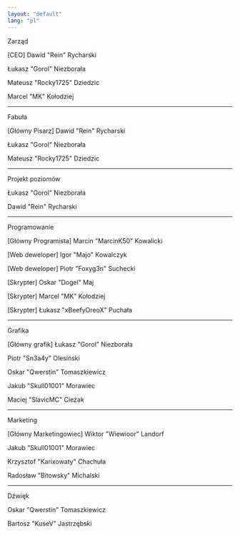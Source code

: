 ```yaml
---
layout: "default"
lang: "pl"
---
```

<p id="h">Zarząd</p>
<p id="m">[CEO] Dawid "Rein" Rycharski</p>
<p id="m">Łukasz "Gorol" Niezborała</p>
<p id="m">Mateusz "Rocky1725" Dziedzic</p>
<p id="m">Marcel "MK" Kołodziej</p>

---

<p id="h">Fabuła</p>
<p id="m">[Główny Pisarz] Dawid "Rein" Rycharski</p>
<p id="m">Łukasz "Gorol" Niezborała</p>
<p id="m">Mateusz "Rocky1725" Dziedzic</p>

---

<p id="h">Projekt poziomów</p>
<p id="m">Łukasz "Gorol" Niezborała</p>
<p id="m">Dawid "Rein" Rycharski</p>

---

<p id="h">Programowanie</p>
<p id="m">[Główny Programista] Marcin "MarcinK50" Kowalicki</p>
<p id="m">[Web deweloper] Igor "Majo" Kowalczyk</p>
<p id="m">[Web deweloper] Piotr "Foxyg3n" Suchecki</p>
<p id="m">[Skrypter] Oskar "Dogel" Maj</p>
<p id="m">[Skrypter] Marcel "MK" Kołodziej</p>
<p id="m">[Skrypter] Łukasz "xBeefyOreoX" Puchała</p>

---

<p id="h">Grafika</p>
<p id="m">[Główny grafik] Łukasz "Gorol" Niezborała</p>
<p id="m">Piotr "Sn3a4y" Olesiński</p>
<p id="m">Oskar "Qwerstin" Tomaszkiewicz</p>
<p id="m">Jakub "Skull01001" Morawiec</p>
<p id="m">Maciej "SlavicMC" Cieżak</p>

---

<p id="h">Marketing</p>
<p id="m">[Główny Marketingowiec] Wiktor "Wiewioor" Landorf</p>
<p id="m">Jakub "Skull01001" Morawiec</p>
<p id="m">Krzysztof "Karixowaty" Chachuła</p>
<p id="m">Radosław "Bitowsky" Michalski</p>

---

<p id="h">Dźwięk</p>
<p id="m">Oskar "Qwerstin" Tomaszkiewicz</p>
<p id="m">Bartosz "KuseV" Jastrzębski</p>
